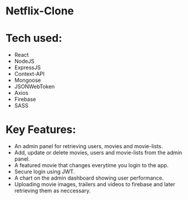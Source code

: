 # Netflix-Clone

# Tech used:

  * React
  * NodeJS
  * ExpressJS
  * Context-API
  * Mongoose
  * JSONWebToken
  * Axios
  * Firebase
  * SASS

# Key Features:
 * An admin panel for retrieving users, movies and movie-lists.
 * Add, update or delete movies, users and movie-lists from the admin panel.
 * A featured movie that changes everytime you login to the app.
 * Secure login using JWT.
 * A chart on the admin dashboard showing user performance.
 * Uploading movie images, trailers and videos to firebase and later retrieving them as neccessary.
